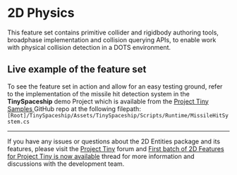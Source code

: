 # 2D Physics

This feature set contains primitive collider and rigidbody authoring tools, broadphase implementation and collision querying APIs, to enable work with physical collision detection in a DOTS environment. 

## Live example of the feature set

To see the feature set in action and allow for an easy testing ground, refer to the implementation of the missile hit detection system in the __TinySpaceship__ demo Project which is available from the [Project Tiny Samples ](https://github.com/Unity-Technologies/ProjectTinySamples)GitHub repo at the following filepath: ``[Root]/TinySpaceship/Assets/TinySpaceship/Scripts/Runtime/MissileHitSystem.cs`` 

---

If you have any issues or questions about the 2D Entities package and its features, please visit the [Project Tiny](https://forum.unity.com/forums/project-tiny.151/) forum and [First batch of 2D Features for Project Tiny is now available](https://forum.unity.com/threads/first-batch-of-2d-features-for-project-tiny-is-now-available.830652/) thread for more information and discussions with the development team.

